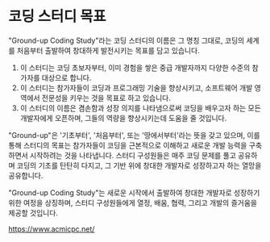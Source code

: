 # 코딩 스터디 목표
"Ground-up Coding Study"라는 코딩 스터디의 이름은 그 명칭 그대로, 코딩의 세계를 처음부터 출발하여 창대하게 발전시키는 목표를 담고 있습니다.

1. 이 스터디는 코딩 초보자부터, 이미 경험을 쌓은 중급 개발자까지 다양한 수준의 참가자를 대상으로 합니다.
2. 이 스터디는 참가자들이 코딩과 프로그래밍 기술을 향상시키고, 소프트웨어 개발 영역에서 전문성을 키우는 것을 목표로 하고 있습니다.
3. 이 스터디의 이름은 겸손함과 성장 의지를 나타냄으로써 코딩을 배우고자 하는 모든 개발자에게 오픈하며, 그들의 역량을 향상시키는데 도움을 줄 것입니다.

"Ground-up"은 '기초부터', '처음부터', 또는 '땅에서부터'라는 뜻을 갖고 있으며, 이를 통해 스터디의 목표는 참가자들이 코딩을 근본적으로 이해하고 새로운 개발 능력을 구축하면서 시작하려는 것을 나타냅니다. 스터디 구성원들은 매주 코딩 문제를 풀고 공유하며 코딩의 기초를 탄탄히 다지고, 그 기반 위에 창대한 개발자로 성장하고자 하는 열망을 공유합니다.

"Ground-up Coding Study"는 새로운 시작에서 출발하여 창대한 개발자로 성장하기 위한 여정을 상징하며, 스터디 구성원들에게 열정, 배움, 협력, 그리고 개발의 즐거움을 제공할 것입니다.

[백준url]:https://www.acmicpc.net/
https://www.acmicpc.net/
